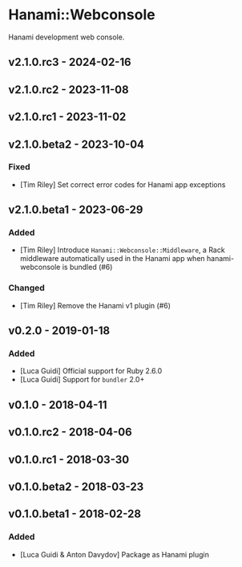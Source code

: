 # Hanami::Webconsole
Hanami development web console.

## v2.1.0.rc3 - 2024-02-16

## v2.1.0.rc2 - 2023-11-08

## v2.1.0.rc1 - 2023-11-02

## v2.1.0.beta2 - 2023-10-04

### Fixed

- [Tim Riley] Set correct error codes for Hanami app exceptions

## v2.1.0.beta1 - 2023-06-29

### Added

- [Tim Riley] Introduce `Hanami::Webconsole::Middleware`, a Rack middleware automatically used in
  the Hanami app when hanami-webconsole is bundled (#6)

### Changed

- [Tim Riley] Remove the Hanami v1 plugin (#6)

## v0.2.0 - 2019-01-18

### Added

- [Luca Guidi] Official support for Ruby 2.6.0
- [Luca Guidi] Support for `bundler` 2.0+

## v0.1.0 - 2018-04-11

## v0.1.0.rc2 - 2018-04-06

## v0.1.0.rc1 - 2018-03-30

## v0.1.0.beta2 - 2018-03-23

## v0.1.0.beta1 - 2018-02-28

### Added

- [Luca Guidi & Anton Davydov] Package as Hanami plugin
